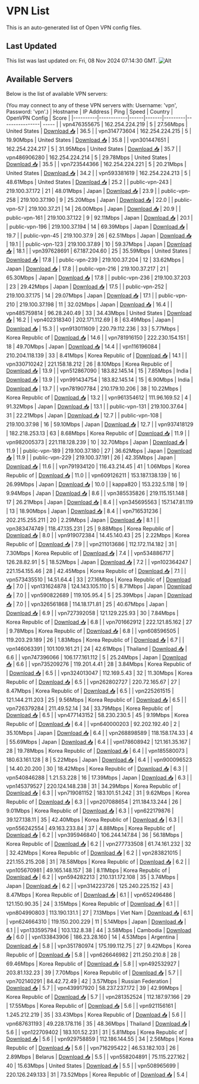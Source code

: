 # VPN List

This is an auto-generated list of Open VPN config files.

## Last Updated

This list was last updated on: Fri, 08 Nov 2024 07:14:30 GMT.
![Alt](https://repobeats.axiom.co/api/embed/186b98318ef1479477931607c1ad7d823f12451f.svg "Repobeats analytics image")

## Available Servers

Below is the list of available VPN servers:

(You may connect to any of these VPN servers with: Username: 'vpn', Password: 'vpn'.)
| Hostname | IP Address | Ping | Speed | Country | OpenVPN Config | Score |
|----------|------------|------|-------|---------|----------------| ----- |
| vpn476355675 | 162.254.224.219 | 5 | 27.56Mbps | United States | [Download 📥](./configs/server_0_US.ovpn) | 36.5 |
| vpn314773604 | 162.254.224.215 | 5 | 19.90Mbps | United States | [Download 📥](./configs/server_1_US.ovpn) | 35.8 |
| vpn301447651 | 162.254.224.217 | 5 | 31.95Mbps | United States | [Download 📥](./configs/server_2_US.ovpn) | 35.7 |
| vpn486906280 | 162.254.224.214 | 5 | 29.78Mbps | United States | [Download 📥](./configs/server_3_US.ovpn) | 35.5 |
| vpn723544366 | 162.254.224.221 | 5 | 20.21Mbps | United States | [Download 📥](./configs/server_4_US.ovpn) | 34.2 |
| vpn593381619 | 162.254.224.213 | 5 | 48.61Mbps | United States | [Download 📥](./configs/server_5_US.ovpn) | 25.2 |
| public-vpn-243 | 219.100.37.172 | 21 | 48.01Mbps | Japan | [Download 📥](./configs/server_6_JP.ovpn) | 23.9 |
| public-vpn-258 | 219.100.37.190 | 9 | 25.20Mbps | Japan | [Download 📥](./configs/server_7_JP.ovpn) | 22.0 |
| public-vpn-57 | 219.100.37.21 | 14 | 26.00Mbps | Japan | [Download 📥](./configs/server_8_JP.ovpn) | 20.9 |
| public-vpn-161 | 219.100.37.122 | 9 | 92.11Mbps | Japan | [Download 📥](./configs/server_9_JP.ovpn) | 20.1 |
| public-vpn-196 | 219.100.37.194 | 14 | 69.39Mbps | Japan | [Download 📥](./configs/server_10_JP.ovpn) | 19.7 |
| public-vpn-45 | 219.100.37.9 | 26 | 62.51Mbps | Japan | [Download 📥](./configs/server_11_JP.ovpn) | 19.1 |
| public-vpn-123 | 219.100.37.89 | 10 | 59.37Mbps | Japan | [Download 📥](./configs/server_12_JP.ovpn) | 18.1 |
| vpn397628691 | 67.187.204.60 | 25 | 35.59Mbps | United States | [Download 📥](./configs/server_13_US.ovpn) | 17.8 |
| public-vpn-239 | 219.100.37.204 | 12 | 33.62Mbps | Japan | [Download 📥](./configs/server_14_JP.ovpn) | 17.8 |
| public-vpn-216 | 219.100.37.217 | 21 | 65.30Mbps | Japan | [Download 📥](./configs/server_15_JP.ovpn) | 17.8 |
| public-vpn-236 | 219.100.37.203 | 23 | 29.42Mbps | Japan | [Download 📥](./configs/server_16_JP.ovpn) | 17.5 |
| public-vpn-252 | 219.100.37.175 | 14 | 29.07Mbps | Japan | [Download 📥](./configs/server_17_JP.ovpn) | 17.1 |
| public-vpn-210 | 219.100.37.198 | 11 | 32.02Mbps | Japan | [Download 📥](./configs/server_18_JP.ovpn) | 16.4 |
| vpn485759814 | 96.28.240.49 | 33 | 34.43Mbps | United States | [Download 📥](./configs/server_19_US.ovpn) | 16.2 |
| vpn402318340 | 202.171.112.69 | 8 | 63.49Mbps | Japan | [Download 📥](./configs/server_20_JP.ovpn) | 15.3 |
| vpn913011609 | 220.79.112.236 | 33 | 5.77Mbps | Korea Republic of | [Download 📥](./configs/server_21_KR.ovpn) | 14.6 |
| vpn781916150 | 222.230.154.151 | 18 | 49.70Mbps | Japan | [Download 📥](./configs/server_22_JP.ovpn) | 14.4 |
| vpn116196084 | 210.204.118.139 | 33 | 8.41Mbps | Korea Republic of | [Download 📥](./configs/server_23_KR.ovpn) | 14.1 |
| vpn330710242 | 221.158.18.212 | 26 | 8.10Mbps | Korea Republic of | [Download 📥](./configs/server_24_KR.ovpn) | 13.9 |
| vpn512867090 | 183.82.145.14 | 15 | 7.85Mbps | India | [Download 📥](./configs/server_25_IN.ovpn) | 13.9 |
| vpn991434754 | 183.82.145.14 | 15 | 6.90Mbps | India | [Download 📥](./configs/server_26_IN.ovpn) | 13.7 |
| vpn781907784 | 210.179.10.206 | 38 | 10.22Mbps | Korea Republic of | [Download 📥](./configs/server_27_KR.ovpn) | 13.2 |
| vpn961354612 | 111.96.169.52 | 4 | 91.32Mbps | Japan | [Download 📥](./configs/server_28_JP.ovpn) | 13.1 |
| public-vpn-131 | 219.100.37.64 | 31 | 22.21Mbps | Japan | [Download 📥](./configs/server_29_JP.ovpn) | 12.7 |
| public-vpn-108 | 219.100.37.98 | 16 | 59.10Mbps | Japan | [Download 📥](./configs/server_30_JP.ovpn) | 12.7 |
| vpn937418129 | 182.218.253.13 | 63 | 8.68Mbps | Korea Republic of | [Download 📥](./configs/server_31_KR.ovpn) | 11.9 |
| vpn982005373 | 221.118.128.239 | 10 | 32.70Mbps | Japan | [Download 📥](./configs/server_32_JP.ovpn) | 11.9 |
| public-vpn-189 | 219.100.37.180 | 27 | 36.62Mbps | Japan | [Download 📥](./configs/server_33_JP.ovpn) | 11.9 |
| public-vpn-229 | 219.100.37.191 | 26 | 42.35Mbps | Japan | [Download 📥](./configs/server_34_JP.ovpn) | 11.6 |
| vpn791934120 | 116.43.214.45 | 41 | 1.06Mbps | Korea Republic of | [Download 📥](./configs/server_35_KR.ovpn) | 11.0 |
| vpn609126211 | 153.187.138.139 | 16 | 26.99Mbps | Japan | [Download 📥](./configs/server_36_JP.ovpn) | 10.0 |
| kappa820 | 153.232.5.118 | 19 | 9.94Mbps | Japan | [Download 📥](./configs/server_37_JP.ovpn) | 8.6 |
| vpn385535826 | 219.115.151.148 | 17 | 26.21Mbps | Japan | [Download 📥](./configs/server_38_JP.ovpn) | 8.4 |
| vpn345695563 | 157.147.81.119 | 13 | 18.90Mbps | Japan | [Download 📥](./configs/server_39_JP.ovpn) | 8.4 |
| vpn716531236 | 202.215.255.211 | 20 | 2.29Mbps | Japan | [Download 📥](./configs/server_40_JP.ovpn) | 8.1 |
| vpn383474749 | 118.47.135.231 | 25 | 9.88Mbps | Korea Republic of | [Download 📥](./configs/server_41_KR.ovpn) | 8.0 |
| vpn919072384 | 14.45.140.43 | 25 | 2.22Mbps | Korea Republic of | [Download 📥](./configs/server_42_KR.ovpn) | 7.9 |
| vpn211013686 | 112.172.114.182 | 31 | 7.30Mbps | Korea Republic of | [Download 📥](./configs/server_43_KR.ovpn) | 7.4 |
| vpn534886717 | 126.28.82.91 | 5 | 18.52Mbps | Japan | [Download 📥](./configs/server_44_JP.ovpn) | 7.2 |
| vpn102364247 | 221.154.155.46 | 28 | 42.45Mbps | Korea Republic of | [Download 📥](./configs/server_45_KR.ovpn) | 7.1 |
| vpn573435510 | 14.51.64.4 | 33 | 27.16Mbps | Korea Republic of | [Download 📥](./configs/server_46_KR.ovpn) | 7.0 |
| vpn131624878 | 124.143.105.110 | 5 | 8.71Mbps | Japan | [Download 📥](./configs/server_47_JP.ovpn) | 7.0 |
| vpn590822689 | 119.105.95.4 | 5 | 25.39Mbps | Japan | [Download 📥](./configs/server_48_JP.ovpn) | 7.0 |
| vpn326561868 | 114.18.171.81 | 25 | 40.67Mbps | Japan | [Download 📥](./configs/server_49_JP.ovpn) | 6.9 |
| vpn727392058 | 121.129.225.93 | 30 | 7.84Mbps | Korea Republic of | [Download 📥](./configs/server_50_KR.ovpn) | 6.8 |
| vpn701662912 | 222.121.85.162 | 27 | 9.78Mbps | Korea Republic of | [Download 📥](./configs/server_51_KR.ovpn) | 6.8 |
| vpn608596505 | 119.203.29.189 | 26 | 1.83Mbps | Korea Republic of | [Download 📥](./configs/server_52_KR.ovpn) | 6.7 |
| vpn146063391 | 101.109.161.21 | 24 | 42.61Mbps | Thailand | [Download 📥](./configs/server_53_TH.ovpn) | 6.6 |
| vpn747396066 | 106.177.161.112 | 5 | 25.24Mbps | Japan | [Download 📥](./configs/server_54_JP.ovpn) | 6.6 |
| vpn735209276 | 119.201.4.41 | 28 | 3.84Mbps | Korea Republic of | [Download 📥](./configs/server_55_KR.ovpn) | 6.5 |
| vpn324013047 | 112.169.5.43 | 32 | 11.30Mbps | Korea Republic of | [Download 📥](./configs/server_56_KR.ovpn) | 6.5 |
| vpn262802727 | 220.72.165.67 | 27 | 8.47Mbps | Korea Republic of | [Download 📥](./configs/server_57_KR.ovpn) | 6.5 |
| vpn225261515 | 121.144.211.203 | 25 | 9.56Mbps | Korea Republic of | [Download 📥](./configs/server_58_KR.ovpn) | 6.5 |
| vpn726379284 | 211.49.52.14 | 34 | 33.79Mbps | Korea Republic of | [Download 📥](./configs/server_59_KR.ovpn) | 6.5 |
| vpn477143152 | 58.230.230.5 | 45 | 9.19Mbps | Korea Republic of | [Download 📥](./configs/server_60_KR.ovpn) | 6.4 |
| vpn640000203 | 92.202.192.40 | 2 | 35.10Mbps | Japan | [Download 📥](./configs/server_61_JP.ovpn) | 6.4 |
| vpn268898589 | 118.158.174.33 | 4 | 55.69Mbps | Japan | [Download 📥](./configs/server_62_JP.ovpn) | 6.4 |
| vpn178608942 | 121.161.35.167 | 28 | 19.78Mbps | Korea Republic of | [Download 📥](./configs/server_63_KR.ovpn) | 6.4 |
| vpn185580073 | 180.63.161.128 | 8 | 5.22Mbps | Japan | [Download 📥](./configs/server_64_JP.ovpn) | 6.4 |
| vpn900096523 | 14.40.20.200 | 30 | 18.42Mbps | Korea Republic of | [Download 📥](./configs/server_65_KR.ovpn) | 6.3 |
| vpn540846288 | 1.21.53.228 | 16 | 17.39Mbps | Japan | [Download 📥](./configs/server_66_JP.ovpn) | 6.3 |
| vpn145379527 | 220.124.148.238 | 31 | 34.29Mbps | Korea Republic of | [Download 📥](./configs/server_67_KR.ovpn) | 6.3 |
| vpn719081152 | 183.101.51.242 | 31 | 9.62Mbps | Korea Republic of | [Download 📥](./configs/server_68_KR.ovpn) | 6.3 |
| vpn207088654 | 211.184.13.244 | 26 | 9.01Mbps | Korea Republic of | [Download 📥](./configs/server_69_KR.ovpn) | 6.3 |
| vpn622179876 | 39.127.138.11 | 35 | 42.40Mbps | Korea Republic of | [Download 📥](./configs/server_70_KR.ovpn) | 6.3 |
| vpn556242554 | 49.163.233.84 | 37 | 4.88Mbps | Korea Republic of | [Download 📥](./configs/server_71_KR.ovpn) | 6.2 |
| vpn395946840 | 106.244.147.84 | 36 | 56.18Mbps | Korea Republic of | [Download 📥](./configs/server_72_KR.ovpn) | 6.2 |
| vpn277733508 | 61.74.161.232 | 32 | 32.42Mbps | Korea Republic of | [Download 📥](./configs/server_73_KR.ovpn) | 6.2 |
| vpn283821015 | 221.155.215.208 | 31 | 78.58Mbps | Korea Republic of | [Download 📥](./configs/server_74_KR.ovpn) | 6.2 |
| vpn105670981 | 49.165.148.157 | 38 | 8.11Mbps | Korea Republic of | [Download 📥](./configs/server_75_KR.ovpn) | 6.2 |
| vpn594282213 | 210.131.172.108 | 35 | 3.74Mbps | Japan | [Download 📥](./configs/server_76_JP.ovpn) | 6.2 |
| vpn314223726 | 125.240.225.152 | 43 | 8.47Mbps | Korea Republic of | [Download 📥](./configs/server_77_KR.ovpn) | 6.1 |
| vpn652496486 | 121.150.90.35 | 24 | 3.15Mbps | Korea Republic of | [Download 📥](./configs/server_78_KR.ovpn) | 6.1 |
| vpn804990803 | 113.190.131.1 | 27 | 7.13Mbps | Viet Nam | [Download 📥](./configs/server_79_VN.ovpn) | 6.1 |
| vpn624664310 | 119.150.200.229 | 11 | 5.14Mbps | Japan | [Download 📥](./configs/server_80_JP.ovpn) | 6.1 |
| vpn133595794 | 103.132.8.38 | 44 | 3.58Mbps | Cambodia | [Download 📥](./configs/server_81_KH.ovpn) | 6.0 |
| vpn133843906 | 186.23.28.160 | 14 | 4.53Mbps | Argentina | [Download 📥](./configs/server_82_AR.ovpn) | 5.8 |
| vpn351780974 | 175.199.112.75 | 27 | 9.42Mbps | Korea Republic of | [Download 📥](./configs/server_83_KR.ovpn) | 5.8 |
| vpn626646982 | 211.250.210.8 | 28 | 69.46Mbps | Korea Republic of | [Download 📥](./configs/server_84_KR.ovpn) | 5.8 |
| vpn492532927 | 203.81.132.23 | 39 | 7.70Mbps | Korea Republic of | [Download 📥](./configs/server_85_KR.ovpn) | 5.7 |
| vpn702140291 | 84.42.72.49 | 42 | 3.57Mbps | Russian Federation | [Download 📥](./configs/server_86_RU.ovpn) | 5.7 |
| vpn439917920 | 58.237.237.172 | 39 | 42.99Mbps | Korea Republic of | [Download 📥](./configs/server_87_KR.ovpn) | 5.7 |
| vpn281352524 | 112.187.97.166 | 29 | 17.55Mbps | Korea Republic of | [Download 📥](./configs/server_88_KR.ovpn) | 5.6 |
| vpn921156161 | 1.245.212.219 | 35 | 33.43Mbps | Korea Republic of | [Download 📥](./configs/server_89_KR.ovpn) | 5.6 |
| vpn687631193 | 49.228.178.116 | 35 | 48.36Mbps | Thailand | [Download 📥](./configs/server_90_TH.ovpn) | 5.6 |
| vpn122709402 | 183.101.52.231 | 31 | 5.81Mbps | Korea Republic of | [Download 📥](./configs/server_91_KR.ovpn) | 5.6 |
| vpn929758859 | 112.186.144.55 | 34 | 2.56Mbps | Korea Republic of | [Download 📥](./configs/server_92_KR.ovpn) | 5.6 |
| vpn716295422 | 46.53.182.103 | 26 | 2.89Mbps | Belarus | [Download 📥](./configs/server_93_BY.ovpn) | 5.5 |
| vpn558204891 | 75.115.227.162 | 40 | 15.63Mbps | United States | [Download 📥](./configs/server_94_US.ovpn) | 5.5 |
| vpn508965699 | 220.126.249.133 | 31 | 73.52Mbps | Korea Republic of | [Download 📥](./configs/server_95_KR.ovpn) | 5.4 |
